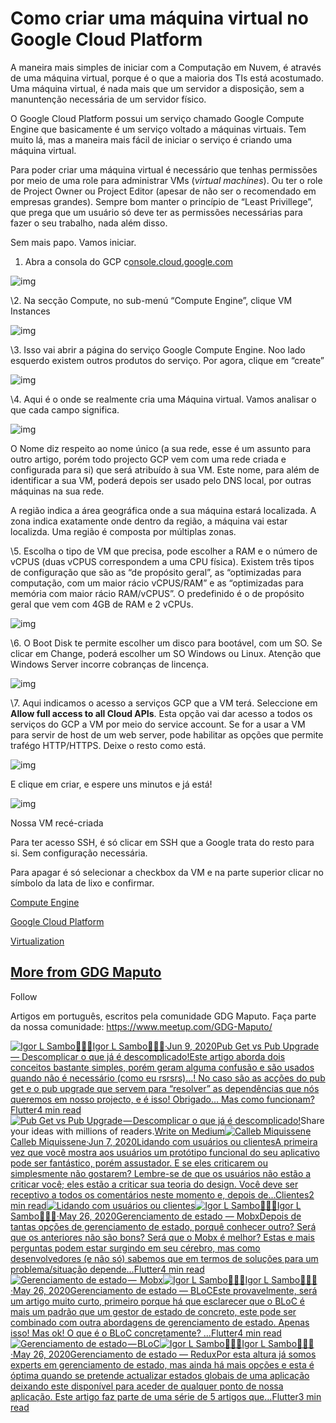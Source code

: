 # Como criar uma máquina virtual no Google Cloud Platform

A maneira mais simples de iniciar com a Computação em Nuvem, é através de uma máquina virtual, porque é o que a maioria dos TIs está acostumado. Uma máquina virtual, é nada mais que um servidor a disposição, sem a manuntenção necessária de um servidor físico.

O Google Cloud Platform possui um serviço chamado Google Compute Engine que basicamente é um serviço voltado a máquinas virtuais. Tem muito lá, mas a maneira mais fácil de iniciar o serviço é criando uma máquina virtual.

Para poder criar uma máquina virtual é necessário que tenhas permissões por meio de uma role para administrar VMs (*virtual machines*). Ou ter o role de Project Owner ou Project Editor (apesar de não ser o recomendado em empresas grandes). Sempre bom manter o princípio de “Least Privillege”, que prega que um usuário só deve ter as permissões necessárias para fazer o seu trabalho, nada além disso.

Sem mais papo. Vamos iniciar.

1. Abra a consola do GCP c[onsole.cloud.google.com](http://console.google.cloud.com/)

![img](https://miro.medium.com/max/700/1*Mg2WtrMmzH1I6-Vnu4dWpQ.png)

\2. Na secção Compute, no sub-menú “Compute Engine”, clique VM Instances

![img](https://miro.medium.com/max/618/1*Asvyt_ocAO3K_2noYLqyQw.png)

\3. Isso vai abrir a página do serviço Google Compute Engine. Noo lado esquerdo existem outros produtos do serviço. Por agora, clique em “create”

![img](https://miro.medium.com/max/587/1*WPpVqNGumElbPPWE5y2IHw.png)

\4. Aqui é o onde se realmente cria uma Máquina virtual. Vamos analisar o que cada campo significa.

![img](https://miro.medium.com/max/590/1*VtdsLxCfxO0JEznvgarxzg.png)

O Nome diz respeito ao nome único (a sua rede, esse é um assunto para outro artigo, porém todo projecto GCP vem com uma rede criada e configurada para si) que será atribuído à sua VM. Este nome, para além de identificar a sua VM, poderá depois ser usado pelo DNS local, por outras máquinas na sua rede.

A região indica a área geográfica onde a sua máquina estará localizada. A zona indica exatamente onde dentro da região, a máquina vai estar localizda. Uma região é composta por múltiplas zonas.

\5. Escolha o tipo de VM que precisa, pode escolher a RAM e o número de vCPUS (duas vCPUS correspondem a uma CPU física). Existem três tipos de configuração que são as “de propósito geral”, as “optimizadas para computação, com um maior rácio vCPUS/RAM” e as “optimizadas para memória com maior rácio RAM/vCPUS”. O predefinido é o de propósito geral que vem com 4GB de RAM e 2 vCPUs.

![img](https://miro.medium.com/max/588/1*WmC1gjEphnacTHY0iA_eyQ.png)

\6. O Boot Disk te permite escolher um disco para bootável, com um SO. Se clicar em Change, poderá escolher um SO Windows ou Linux. Atenção que Windows Server incorre cobranças de lincença.

![img](https://miro.medium.com/max/596/1*JEdrrEWoRth5IlOofca2AQ.png)

\7. Aqui indicamos o acesso a serviços GCP que a VM terá. Seleccione em **Allow full access to all Cloud APIs**. Esta opção vai dar acesso a todos os serviços do GCP a VM por meio do service account. Se for a usar a VM para servir de host de um web server, pode habilitar as opções que permite trafégo HTTP/HTTPS. Deixe o resto como está.

![img](https://miro.medium.com/max/610/1*3Ha4pLeDB-ecnAGyALN_hA.png)

E clique em criar, e espere uns minutos e já está!

![img](https://miro.medium.com/max/700/1*7M8SS-9MrsU6hcgKX0x6wA.png)

Nossa VM recé-criada

Para ter acesso SSH, é só clicar em SSH que a Google trata do resto para si. Sem configuração necessária.

Para apagar é só selecionar a checkbox da VM e na parte superior clicar no símbolo da lata de lixo e confirmar.

[Compute Engine](https://medium.com/tag/compute-engine?source=post_page-----a99811e5fef5---------------compute_engine-----------------)

[Google Cloud Platform](https://medium.com/tag/google-cloud-platform?source=post_page-----a99811e5fef5---------------google_cloud_platform-----------------)

[Virtualization](https://medium.com/tag/virtualization?source=post_page-----a99811e5fef5---------------virtualization-----------------)













## [More from GDG Maputo](https://medium.com/android-dev-moz?source=post_page-----a99811e5fef5--------------------------------)

Follow

Artigos em português, escritos pela comunidade GDG Maputo. Faça parte da nossa comunidade: https://www.meetup.com/GDG-Maputo/

[![Igor L Sambo💙🇲🇿](https://miro.medium.com/fit/c/24/24/2*sBBSw3ymmzQYgZFj-szEDQ.jpeg)](https://medium.com/@LSambo02?source=post_page-----a99811e5fef5----0----------------------------)[Igor L Sambo💙🇲🇿](https://medium.com/@LSambo02?source=post_page-----a99811e5fef5----0----------------------------)[·Jun 9, 2020](https://medium.com/android-dev-moz/pub-get-vs-pub-upgrade-descomplicar-o-que-já-é-descomplicado-9ab5999bc6ba?source=post_page-----a99811e5fef5----0----------------------------)[Pub Get vs Pub Upgrade — Descomplicar o que já é descomplicado!Este artigo aborda dois conceitos bastante simples, porém geram alguma confusão e são usados quando não é necessário (como eu rsrsrs)…! No caso são as acções do pub get e o pub upgrade que servem para “resolver” as dependências que nós queremos em nosso projecto, e é isso! Obrigado… Mas como funcionam?](https://medium.com/android-dev-moz/pub-get-vs-pub-upgrade-descomplicar-o-que-já-é-descomplicado-9ab5999bc6ba?source=post_page-----a99811e5fef5----0----------------------------)[Flutter](https://medium.com/tag/flutter?source=post_page-----a99811e5fef5---------------flutter-----------------)[4 min read](https://medium.com/android-dev-moz/pub-get-vs-pub-upgrade-descomplicar-o-que-já-é-descomplicado-9ab5999bc6ba?source=post_page-----a99811e5fef5----0----------------------------)[![Pub Get vs Pub Upgrade — Descomplicar o que já é descomplicado!](https://miro.medium.com/fit/c/112/112/1*joSdXKP5ns54DEDKX4qrVw.png)](https://medium.com/android-dev-moz/pub-get-vs-pub-upgrade-descomplicar-o-que-já-é-descomplicado-9ab5999bc6ba?source=post_page-----a99811e5fef5----0----------------------------)Share your ideas with millions of readers.[Write on Medium](https://medium.com/new-story?source=post_page_footer_cta_write-------------------------------------)[![Calleb Miquissene](https://miro.medium.com/fit/c/24/24/0*kzc9L7IGGNxJjTw4)](https://medium.com/@callebdev?source=post_page-----a99811e5fef5----1----------------------------)[Calleb Miquissene](https://medium.com/@callebdev?source=post_page-----a99811e5fef5----1----------------------------)[·Jun 7, 2020](https://medium.com/android-dev-moz/lidando-com-usuários-ou-clientes-40dd295b9de3?source=post_page-----a99811e5fef5----1----------------------------)[Lidando com usuários ou clientesA primeira vez que você mostra aos usuários um protótipo funcional do seu aplicativo pode ser fantástico, porém assustador. E se eles criticarem ou simplesmente não gostarem? Lembre-se de que os usuários não estão a criticar você; eles estão a criticar sua teoria do design. Você deve ser receptivo a todos os comentários neste momento e, depois de…](https://medium.com/android-dev-moz/lidando-com-usuários-ou-clientes-40dd295b9de3?source=post_page-----a99811e5fef5----1----------------------------)[Clientes](https://medium.com/tag/clientes?source=post_page-----a99811e5fef5---------------clientes-----------------)[2 min read](https://medium.com/android-dev-moz/lidando-com-usuários-ou-clientes-40dd295b9de3?source=post_page-----a99811e5fef5----1----------------------------)[![Lidando com usuários ou clientes](https://miro.medium.com/fit/c/112/112/1*HvsvmSPfvj_utey7gZmMfw.png)](https://medium.com/android-dev-moz/lidando-com-usuários-ou-clientes-40dd295b9de3?source=post_page-----a99811e5fef5----1----------------------------)[![Igor L Sambo💙🇲🇿](https://miro.medium.com/fit/c/24/24/2*sBBSw3ymmzQYgZFj-szEDQ.jpeg)](https://medium.com/@LSambo02?source=post_page-----a99811e5fef5----2----------------------------)[Igor L Sambo💙🇲🇿](https://medium.com/@LSambo02?source=post_page-----a99811e5fef5----2----------------------------)[·May 26, 2020](https://medium.com/android-dev-moz/gerenciamento-de-estado-mobx-f7934c96682e?source=post_page-----a99811e5fef5----2----------------------------)[Gerenciamento de estado — MobxDepois de tantas opções de gerenciamento de estado, porquê conhecer outro? Será que os anteriores não são bons? Será que o Mobx é melhor? Estas e mais perguntas podem estar surgindo em seu cérebro, mas como desenvolvedores (e não só) sabemos que em termos de soluções para um problema/situação depende…](https://medium.com/android-dev-moz/gerenciamento-de-estado-mobx-f7934c96682e?source=post_page-----a99811e5fef5----2----------------------------)[Flutter](https://medium.com/tag/flutter?source=post_page-----a99811e5fef5---------------flutter-----------------)[4 min read](https://medium.com/android-dev-moz/gerenciamento-de-estado-mobx-f7934c96682e?source=post_page-----a99811e5fef5----2----------------------------)[![Gerenciamento de estado —  Mobx](https://miro.medium.com/fit/c/112/112/1*RlgQqhspnz4daR2QQghgAw.png)](https://medium.com/android-dev-moz/gerenciamento-de-estado-mobx-f7934c96682e?source=post_page-----a99811e5fef5----2----------------------------)[![Igor L Sambo💙🇲🇿](https://miro.medium.com/fit/c/24/24/2*sBBSw3ymmzQYgZFj-szEDQ.jpeg)](https://medium.com/@LSambo02?source=post_page-----a99811e5fef5----3----------------------------)[Igor L Sambo💙🇲🇿](https://medium.com/@LSambo02?source=post_page-----a99811e5fef5----3----------------------------)[·May 26, 2020](https://medium.com/android-dev-moz/state-management-bloc-edb9c9342d8f?source=post_page-----a99811e5fef5----3----------------------------)[Gerenciamento de estado — BLoCEste provavelmente, será um artigo muito curto, primeiro porque há que esclarecer que o BLoC é mais um padrão que um gestor de estado de concreto, este pode ser combinado com outra abordagens de gerenciamento de estado. Apenas isso! Mas ok! O que é o BLoC concretamente? …](https://medium.com/android-dev-moz/state-management-bloc-edb9c9342d8f?source=post_page-----a99811e5fef5----3----------------------------)[Flutter](https://medium.com/tag/flutter?source=post_page-----a99811e5fef5---------------flutter-----------------)[4 min read](https://medium.com/android-dev-moz/state-management-bloc-edb9c9342d8f?source=post_page-----a99811e5fef5----3----------------------------)[![Gerenciamento de estado — BLoC](https://miro.medium.com/fit/c/112/112/1*RlgQqhspnz4daR2QQghgAw.png)](https://medium.com/android-dev-moz/state-management-bloc-edb9c9342d8f?source=post_page-----a99811e5fef5----3----------------------------)[![Igor L Sambo💙🇲🇿](https://miro.medium.com/fit/c/24/24/2*sBBSw3ymmzQYgZFj-szEDQ.jpeg)](https://medium.com/@LSambo02?source=post_page-----a99811e5fef5----4----------------------------)[Igor L Sambo💙🇲🇿](https://medium.com/@LSambo02?source=post_page-----a99811e5fef5----4----------------------------)[·May 26, 2020](https://medium.com/android-dev-moz/state-management-redux-f12760cd6a22?source=post_page-----a99811e5fef5----4----------------------------)[Gerenciamento de estado — ReduxPor esta altura já somos experts em gerenciamento de estado, mas ainda há mais opções e esta é óptima quando se pretende actualizar estados globais de uma aplicação deixando este disponível para aceder de qualquer ponto de nossa aplicação. Este artigo faz parte de uma série de 5 artigos que…](https://medium.com/android-dev-moz/state-management-redux-f12760cd6a22?source=post_page-----a99811e5fef5----4----------------------------)[Flutter](https://medium.com/tag/flutter?source=post_page-----a99811e5fef5---------------flutter-----------------)[3 min read](https://medium.com/android-dev-moz/state-management-redux-f12760cd6a22?source=post_page-----a99811e5fef5----4----------------------------)[
  ](https://medium.com/android-dev-moz/state-management-redux-f12760cd6a22?source=post_page-----a99811e5fef5----4----------------------------)